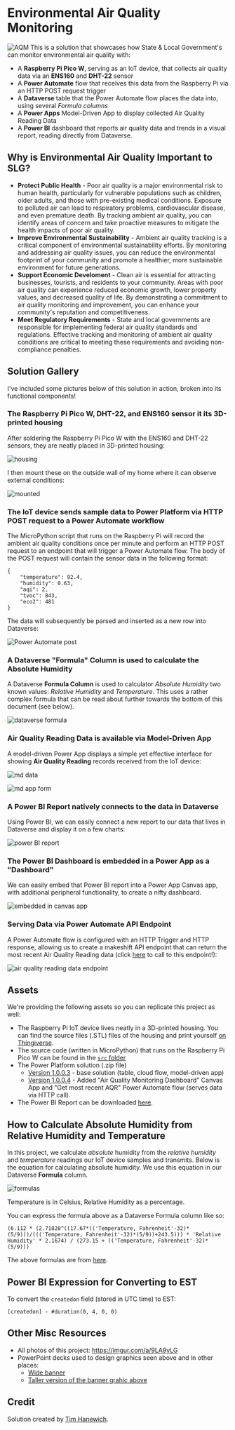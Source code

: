 # Environmental Air Quality Monitoring
![AQM](https://i.imgur.com/ifQcQSQ.png)
This is a solution that showcases how State & Local Government's can monitor environmental air quality with:
- A **Raspberry Pi Pico W**, serving as an IoT device, that collects air quality data via an **ENS160** and **DHT-22** sensor
- A **Power Automate** flow that receives this data from the Raspberry Pi via an HTTP POST request trigger
- A **Dataverse** table that the Power Automate flow places the data into, using several *Formula columns*
- A **Power Apps** Model-Driven App to display collected Air Quality Reading Data
- A **Power BI** dashboard that reports air quality data and trends in a visual report, reading directly from Dataverse.

## Why is Environmental Air Quality Important to SLG?
- **Protect Public Health** - Poor air quality is a major environmental risk to human health, particularly for vulnerable populations such as children, older adults, and those with pre-existing medical conditions. Exposure to polluted air can lead to respiratory problems, cardiovascular disease, and even premature death. By tracking ambient air quality, you can identify areas of concern and take proactive measures to mitigate the health impacts of poor air quality.
- **Improve Environmental Sustainability** - Ambient air quality tracking is a critical component of environmental sustainability efforts. By monitoring and addressing air quality issues, you can reduce the environmental footprint of your community and promote a healthier, more sustainable environment for future generations.
- **Support Economic Develoment** - Clean air is essential for attracting businesses, tourists, and residents to your community. Areas with poor air quality can experience reduced economic growth, lower property values, and decreased quality of life. By demonstrating a commitment to air quality monitoring and improvement, you can enhance your community's reputation and competitiveness.
- **Meet Regulatory Requirements** - State and local governments are responsible for implementing federal air quality standards and regulations. Effective tracking and monitoring of ambient air quality conditions are critical to meeting these requirements and avoiding non-compliance penalties.

## Solution Gallery
I've included some pictures below of this solution in action, broken into its functional components!

### The Raspberry Pi Pico W, DHT-22, and ENS160 sensor it its 3D-printed housing
After soldering the Raspberry Pi Pico W with the ENS160 and DHT-22 sensors, they are neatly placed in 3D-printed housing:

![housing](https://i.imgur.com/KcKyxU2.jpeg)

I then mount these on the outside wall of my home where it can observe external conditions:

![mounted](https://i.imgur.com/xvwSLxR.png)

### The IoT device sends sample data to Power Platform via HTTP POST request to a Power Automate workflow
The MicroPython script that runs on the Raspberry Pi will record the ambient air quality conditions once per minute and perform an HTTP POST request to an endpoint that will trigger a Power Automate flow. The body of the POST request will contain the sensor data in the following format:

```
{
    "temperature": 92.4,
    "humidity": 0.63,
    "aqi": 2,
    "tvoc": 843,
    "eco2": 481
}
```

The data will subsequently be parsed and inserted as a new row into Dataverse:

![Power Automate post](https://i.imgur.com/My3Qeka.png)
 
### A Dataverse "Formula" Column is used to calculate the **Absolute Humidity** 
A Dataverse **Formula Column** is used to calculator *Absolute Humidity* two known values: *Relative Humidity* and *Temperature*. This uses a rather complex formula that can be read about further towards the bottom of this document (see below).

![dataverse formula](https://i.imgur.com/e5NtGmY.png)

### Air Quality Reading Data is available via Model-Driven App
A model-driven Power App displays a simple yet effective interface for showing **Air Quality Reading** records received from the IoT device:

![md data](https://i.imgur.com/dRHDaOQ.png)

![md app form](https://i.imgur.com/Zja5WAf.png)

### A Power BI Report natively connects to the data in Dataverse 
Using Power BI, we can easily connect a new report to our data that lives in Dataverse and display it on a few charts:

![power BI report](https://i.imgur.com/Ol7l3ld.png)

### The Power BI Dashboard is embedded in a Power App as a "Dashboard"
We can easily embed that Power BI report into a Power App Canvas app, with additional peripheral functionality, to create a nifty dashboard.

![embedded in canvas app](https://i.imgur.com/ad8Eo2D.png)

### Serving Data via Power Automate API Endpoint
A Power Automate flow is configured with an HTTP Trigger and HTTP response, allowing us to create a makeshift API endpoint that can return the most recent Air Quality Reading data (click [here](https://prod2-21.usgovtexas.logic.azure.us:443/workflows/4839d796eecb4d5f9048d015f9d4878c/triggers/manual/paths/invoke?api-version=2016-06-01&sp=%2Ftriggers%2Fmanual%2Frun&sv=1.0&sig=1NYbRqQP8uddqPoncZLRXdFeKuNCMW1c-1BmfGUYidw) to call to this endpoint!):

![air quality reading data endpoint](https://i.imgur.com/CplQ8Tv.png)

## Assets
We're providing the following assets so you can replicate this project as well:
- The Raspberry Pi IoT device lives neatly in a 3D-printed housing. You can find the source files (.STL) files of the housing and print yourself [on Thingiverse](https://www.thingiverse.com/thing:6655576).
- The source code (written in MicroPython) that runs on the Raspberry Pi Pico W can be found in the [`src` folder](./src/)
- The Power Platform solution (.zip file)
    - [Version 1.0.0.3](https://github.com/microsoft/SLG-Business-Applications/releases/download/9/AirQualityMonitoring_1_0_0_3.zip) - base solution (table, cloud flow, model-driven app)
    - [Version 1.0.0.4](https://github.com/microsoft/SLG-Business-Applications/releases/download/12/AirQualityMonitoring_1_0_0_4.zip) - Added "Air Quality Monitoring Dashboard" Canvas App and "Get most recent AQR" Power Automate flow (serves data via HTTP call).
- The Power BI Report can be downloaded [here](https://github.com/microsoft/SLG-Business-Applications/releases/download/13/air_quality_dashboard.pbix).

## How to Calculate Absolute Humidity from Relative Humidity and Temperature
In this project, we calculate *absolute* humidity from the *relative humidity* and *temperature* readings our IoT device samples and transmits. Below is the equation for calculating absolute humidity. We use this equation in our Dataverse **Formula** column.

![formulas](https://i.imgur.com/1aRPvRh.png)

Temperature is in Celsius, Relative Humidity as a percentage.

You can express the formula above as a Dataverse Formula column like so:
```
(6.112 * (2.71828^((17.67*(('Temperature, Fahrenheit'-32)*(5/9)))/((('Temperature, Fahrenheit'-32)*(5/9))+243.5))) * 'Relative Humidity' * 2.1674) / (273.15 + (('Temperature, Fahrenheit'-32)*(5/9)))
```

The above formulas are from [here](https://carnotcycle.wordpress.com/2012/08/04/how-to-convert-relative-humidity-to-absolute-humidity/).

## Power BI Expression for Converting to EST
To convert the `createdon` field (stored in UTC time) to EST:

```
[createdon] - #duration(0, 4, 0, 0)
```

## Other Misc Resources
- All photos of this project: https://imgur.com/a/9LA9yLG
- PowerPoint decks used to design graphics seen above and in other places:
    - [Wide banner](https://github.com/microsoft/SLG-Business-Applications/releases/download/10/eq.pptx)
    - [Taller version of the banner grahic above](https://github.com/microsoft/SLG-Business-Applications/releases/download/11/eq2.pptx)

## Credit
Solution created by [Tim Hanewich](https://github.com/TimHanewich).